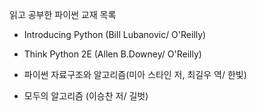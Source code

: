 읽고 공부한 파이썬 교재 목록

* Introducing Python (Bill Lubanovic/ O'Reilly)

* Think Python 2E (Allen B.Downey/ O'Reilly)

* 파이썬 자료구조와 알고리즘(미아 스타인 저, 최길우 역/ 한빛)

* 모두의 알고리즘 (이승찬 저/ 길벗)
